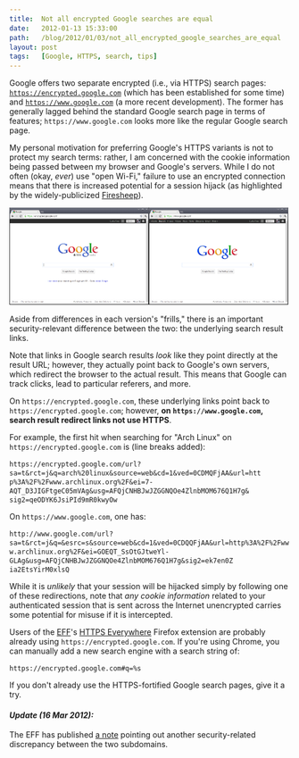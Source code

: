 ```yaml
---
title:  Not all encrypted Google searches are equal
date:   2012-01-13 15:33:00
path:   /blog/2012/01/03/not_all_encrypted_google_searches_are_equal
layout: post
tags:   [Google, HTTPS, search, tips]
---
```

Google offers two separate encrypted (i.e., via HTTPS) search pages:
[`https://encrypted.google.com`][google_encrypted] (which has been established for some time) and
[`https://www.google.com`][google_www] (a more recent development). The former has generally lagged
behind the standard Google search page in terms of features; `https://www.google.com` looks more
like the regular Google search page.

My personal motivation for preferring Google's HTTPS variants is not to protect my search terms:
rather, I am concerned with the cookie information being passed between my browser and Google's
servers. While I do not often (okay, _ever_) use "open Wi-Fi," failure to use an encrypted
connection means that there is increased potential for a session hijack (as highlighted by the
widely-publicized [Firesheep][firesheep]).

<div class="imgs">
  <a href="/imgs/g_https_encrypted.png"><img src="/imgs/g_https_encrypted.png" width="250" height="174" /></a><a href="/imgs/g_https_www.png"><img src="/imgs/g_https_www.png" width="250" height="174" /></a>
</div>

Aside from differences in each version's "frills," there is an important security-relevant
difference between the two: the underlying search result links.

Note that links in Google search results _look_ like they point directly at the result URL; however,
they actually point back to Google's own servers, which redirect the browser to the actual result.
This means that Google can track clicks, lead to particular referers, and more.

On `https://encrypted.google.com`, these underlying links point back to
`https://encrypted.google.com`; however, **on `https://www.google.com`, search result redirect links
not use HTTPS**.

For example, the first hit when searching for "Arch Linux" on `https://encrypted.google.com` is
(line breaks added):

    https://encrypted.google.com/url?sa=t&rct=j&q=arch%20linux&source=web&cd=1&ved=0CDMQFjAA&url=htt
    p%3A%2F%2Fwww.archlinux.org%2F&ei=7-AQT_D3JIGFtgeC05mVAg&usg=AFQjCNHBJwJZGGNQOe4ZlnbMOM676Q1H7g&
    sig2=qeODYK6JsiPId9mR0kwyOw

On `https://www.google.com`, one has:

    http://www.google.com/url?sa=t&rct=j&q=&esrc=s&source=web&cd=1&ved=0CDQQFjAA&url=http%3A%2F%2Fww
    w.archlinux.org%2F&ei=GOEQT_SsOtGJtweYl-GLAg&usg=AFQjCNHBJwJZGGNQOe4ZlnbMOM676Q1H7g&sig2=ek7en0Z
    ia2EtsYirM0xlsQ

While it is _unlikely_ that your session will be hijacked simply by following one of these
redirections, note that _any cookie information_ related to your authenticated session that is sent
across the Internet unencrypted carries some potential for misuse if it is intercepted.

Users of the [EFF][eff]'s [HTTPS Everywhere][https_everywhere] Firefox extension are probably
already using `https://encrypted.google.com`. If you're using Chrome, you can manually add a new
search engine with a search string of:

    https://encrypted.google.com#q=%s

If you don't already use the HTTPS-fortified Google search pages, give it a try.

#### _Update (16 Mar 2012):_

The EFF has published [a note][eff_note] pointing out another security-related discrepancy between
the two subdomains.

[google_encrypted]: https://encrypted.google.com
[google_www]:       https://www.google.com
[firesheep]:        http://codebutler.com/firesheep
[eff]:              https://www.eff.org/
[https_everywhere]: https://www.eff.org/https-everywhere
[eff_note]:         https://www.eff.org/deeplinks/2011/10/google-encrypts-more-searches
